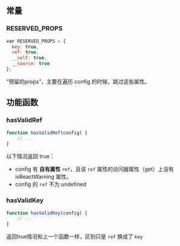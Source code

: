 ## 常量

### RESERVED_PROPS

```javascript
var RESERVED_PROPS = {
  key: true,
  ref: true,
  __self: true,
  __source: true
};
```

“预留的props”，主要在遍历 config 的时候，跳过这些属性。

## 功能函数

### hasValidRef

```javascript
function hasValidRef(config) {
	// ...
}
```
以下情况返回 true：

 - config 有 **自有属性** `ref`，且该 `ref` 属性的访问器属性（get）上没有 isReactWarning 属性。
 - config 的 `ref` 不为 undefined

### hasValidKey

```javascript
function hasValidKey(config) {
	// ...
}
```

返回true情况和上一个函数一样，区别只是 `ref` 换成了 `key`


